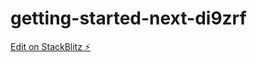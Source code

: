 # getting-started-next-di9zrf

[Edit on StackBlitz ⚡️](https://stackblitz.com/edit/getting-started-next-di9zrf)